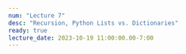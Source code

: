 ```yaml
---
num: "Lecture 7"
desc: "Recursion, Python Lists vs. Dictionaries"
ready: true
lecture_date: 2023-10-19 11:00:00.00-7:00
---
```

